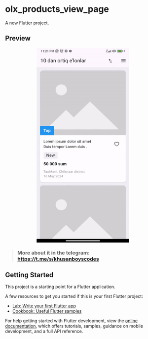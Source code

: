 # olx_products_view_page

A new Flutter project.

## Preview

<div style="display: flex; justify-content: center;">
    <img src="preview/olx.gif" alt="preview" width="300" height="630">
    
</div>

> ### More about it in the telegram: https://t.me/s/khusanboyscodes

## Getting Started

This project is a starting point for a Flutter application.

A few resources to get you started if this is your first Flutter project:

- [Lab: Write your first Flutter app](https://docs.flutter.dev/get-started/codelab)
- [Cookbook: Useful Flutter samples](https://docs.flutter.dev/cookbook)

For help getting started with Flutter development, view the
[online documentation](https://docs.flutter.dev/), which offers tutorials,
samples, guidance on mobile development, and a full API reference.
